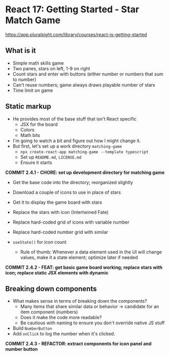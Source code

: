 # React 17: Getting Started - Star Match Game
https://app.pluralsight.com/library/courses/react-js-getting-started

## What is it
* Simple math skills game
* Two panes, stars on left, 1-9 on right
* Count stars and enter with buttons (either number or numbers that sum to number)
* Can't reuse numbers; game always draws playable number of stars
* Time limit on game

## Static markup
* He provides most of the base stuff that isn't React specific
   * JSX for the board
   * Colors
   * Math bits
* I'm going to watch a bit and figure out how I might change it.
* But first, let's set up a work directory `matching-game`
   * `npx create-react-app matching-game --template typescript`
   * Set up `README.md`, `LICENSE.md`
   * Ensure it starts

**COMMIT 2.4.1 - CHORE: set up development directory for matching game**

* Get the base code into the directory; reorganized slightly
* Download a couple of icons to use in place of stars
* Get it to display the game board with stars
* Replace the stars with icon (Intertwined Fate)

* Replace hard-coded grid of icons with variable number
* Replace hard-coded number grid with similar
* `useState()` for icon count
   * Rule of thumb: Whenever a data element used in the UI will change values, make it a state element; optimize later if needed

**COMMIT 2.4.2 - FEAT: get basic game board working; replace stars with icon; replace static JSX elements with dynamic**

## Breaking down components
* What makes sense in terms of breaking down the components?
   * Many items that share similar data or behavior -> candidate for an item component (numbers)
   * Does it make the code more readable?
   * Be cautious with naming to ensure you don't override native JS stuff
* Build `NumberButton`
* Add `onClick` to log the number when it's clicked.

**COMMIT 2.4.3 - REFACTOR: extract components for icon panel and number button**



